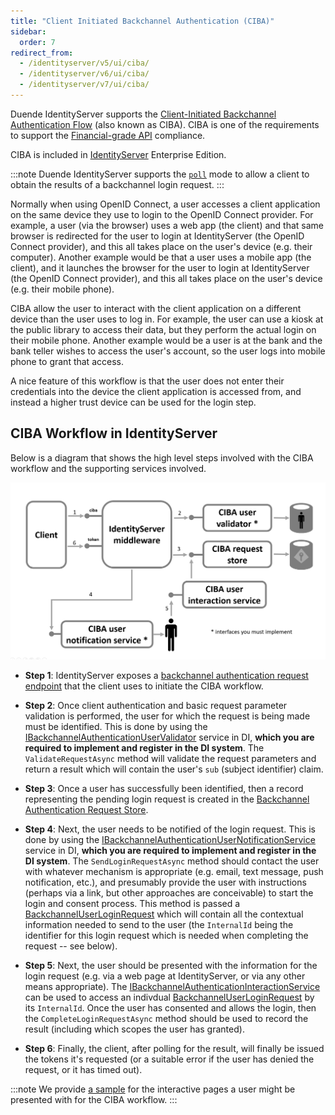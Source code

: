 ```yaml
---
title: "Client Initiated Backchannel Authentication (CIBA)"
sidebar:
  order: 7
redirect_from:
  - /identityserver/v5/ui/ciba/
  - /identityserver/v6/ui/ciba/
  - /identityserver/v7/ui/ciba/
---
```


Duende IdentityServer supports the [Client-Initiated Backchannel Authentication Flow](https://openid.net/specs/openid-client-initiated-backchannel-authentication-core-1_0.html) (also known as CIBA).
CIBA is one of the requirements to support the [Financial-grade API](https://openid.net/wg/fapi/) compliance. 

CIBA is included in [IdentityServer](https://duendesoftware.com/products/identityserver) Enterprise Edition.

:::note
Duende IdentityServer supports the [`poll`](https://openid.net/specs/openid-client-initiated-backchannel-authentication-core-1_0.html#rfc.section.5) mode to allow a client to obtain the results of a backchannel login request.
:::

Normally when using OpenID Connect, a user accesses a client application on the same device they use to login to the OpenID Connect provider.
For example, a user (via the browser) uses a web app (the client) and that same browser is redirected for the user to login at IdentityServer (the OpenID Connect provider), and this all takes place on the user's device (e.g. their computer). Another example would be that a user uses a mobile app (the client), and it launches the browser for the user to login at IdentityServer (the OpenID Connect provider), and this all takes place on the user's device (e.g. their mobile phone).

CIBA allow the user to interact with the client application on a different device than the user uses to log in.
For example, the user can use a kiosk at the public library to access their data, but they perform the actual login on their mobile phone. Another example would be a user is at the bank and the bank teller wishes to access the user's account, so the user logs into mobile phone to grant that access.

A nice feature of this workflow is that the user does not enter their credentials into the device the client application is accessed from, and instead a higher trust device can be used for the login step.

## CIBA Workflow in IdentityServer

Below is a diagram that shows the high level steps involved with the CIBA workflow and the supporting services involved.

![](images/ciba.png?height=30pc)


* **Step 1**: IdentityServer exposes a [backchannel authentication request endpoint](/identityserver/v7/reference/endpoints/ciba) that the client uses to initiate the CIBA workflow.

* **Step 2**: Once client authentication and basic request parameter validation is performed, the user for which the request is being made must be identified.
This is done by using the [IBackchannelAuthenticationUserValidator](/identityserver/v7/reference/validators/ciba_user_validator) service in DI, **which you are required to implement and register in the DI system**.
The `ValidateRequestAsync` method will validate the request parameters and return a result which will contain the user's `sub` (subject identifier) claim.

* **Step 3**: Once a user has successfully been identified, then a record representing the pending login request is created in the [Backchannel Authentication Request Store](/identityserver/v7/reference/stores/backchannel_auth_request_store).

* **Step 4**: Next, the user needs to be notified of the login request. This is done by using the [IBackchannelAuthenticationUserNotificationService](/identityserver/v7/reference/services/ciba_user_notification) service in DI, **which you are required to implement and register in the DI system**.
The `SendLoginRequestAsync` method should contact the user with whatever mechanism is appropriate (e.g. email, text message, push notification, etc.), and presumably provide the user with instructions (perhaps via a link, but other approaches are conceivable) to start the login and consent process. 
This method is passed a [BackchannelUserLoginRequest](/identityserver/v7/reference/models/ciba_login_request) which will contain all the contextual information needed to send to the user (the `InternalId` being the identifier for this login request which is needed when completing the request -- see below).

* **Step 5**: Next, the user should be presented with the information for the login request (e.g. via a web page at IdentityServer, or via any other means appropriate).
The [IBackchannelAuthenticationInteractionService](/identityserver/v7/reference/services/ciba_interaction_service) can be used to access an indivdual [BackchannelUserLoginRequest](/identityserver/v7/reference/models/ciba_login_request) by its `InternalId`. Once the user has consented and allows the login, then the `CompleteLoginRequestAsync` method should be used to record the result (including which scopes the user has granted).

* **Step 6**: Finally, the client, after polling for the result, will finally be issued the tokens it's requested (or a suitable error if the user has denied the request, or it has timed out).

:::note
We provide [a sample](/identityserver/v7/samples/misc) for the interactive pages a user might be presented with for the CIBA workflow.
:::

